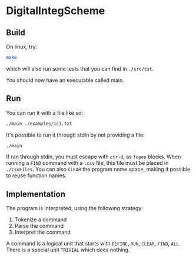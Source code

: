 # DigitalIntegScheme

## Build

On linux, try:

```bash
make
```

which will also run some tests that you can find in `./src/tst`.

You should now have an executable called main.

## Run

You can run it with a file like so:

```bash
./main ./examples/ic1.txt
```

It's possible to run it through stdin by not providing a file:

```bash
./main
```

If ran through stdin, you must escape with `ctr-d`, as `fopen` blocks.
When running a `FIND` command with a `.csv` file, this file must be placed in `./csvFiles`.
You can also `CLEAR` the program name space, making it possible to reuse function names.

## Implementation

The program is interpreted, using the following strategy:

1. Tokenize a command
2. Parse the command
3. Interpret the command

A command is a logical unit that starts with `DEFINE`, `RUN`, `CLEAR`, `FIND`, `ALL`.
There is a special unit `TRIVIAL` which does nothing.
